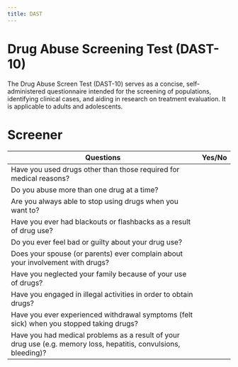 ```yaml
---
title: DAST
---
```


# Drug Abuse Screening Test (DAST-10)

The Drug Abuse Screen Test (DAST-10) serves as a concise, self-administered questionnaire intended for the screening of populations, identifying clinical cases, and aiding in research on treatment evaluation. It is applicable to adults and adolescents.

# Screener

| Questions                                                                                                         	| Yes/No 	|
|-------------------------------------------------------------------------------------------------------------------	|--------	|
| Have you used drugs other than those required for medical reasons?                                                	|        	|
| Do you abuse more than one drug at a time?                                                                        	|        	|
| Are you always able to stop using drugs when you want to?                                                         	|        	|
| Have you ever had blackouts or flashbacks as a result of drug use?                                                	|        	|
| Do you ever feel bad or guilty about your drug use?                                                               	|        	|
| Does your spouse (or parents) ever complain about your involvement with drugs?                                    	|        	|
| Have you neglected your family because of your use of drugs?                                                      	|        	|
| Have you engaged in illegal activities in order to obtain drugs?                                                  	|        	|
| Have you ever experienced withdrawal symptoms (felt sick) when you stopped taking drugs?                          	|        	|
| Have you had medical problems as a result of your drug use (e.g. memory loss, hepatitis, convulsions, bleeding)?  	|        	|